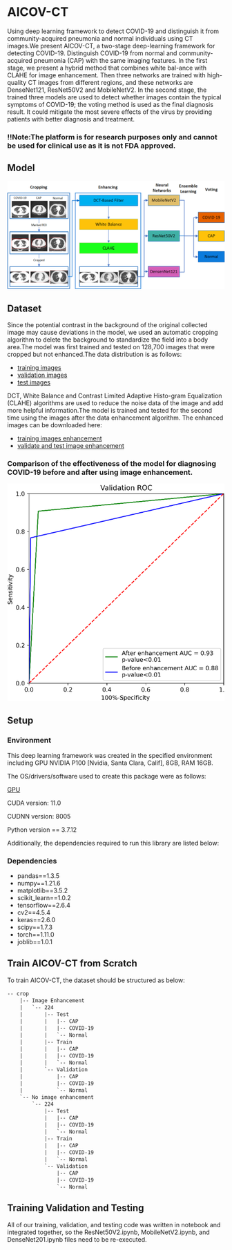 # AICOV-CT

Using deep learning framework to detect COVID-19 and distinguish it from community-acquired pneumonia and normal individuals using CT images.We present AICOV-CT, a two-stage deep-learning framework for detecting COVID-19. Distinguish COVID-19 from normal and community-acquired pneumonia (CAP) with the same imaging features. In the first stage, we present a hybrid method that combines white bal-ance with CLAHE for image enhancement. Then three networks are trained with high-quality CT images from different regions, and these networks are DenseNet121, ResNet50V2 and MobileNetV2. In the second stage, the trained three models are used to detect whether images contain the typical symptoms of COVID-19; the voting method is used as the final diagnosis result. It could mitigate the most severe effects of the virus by providing patients with better diagnosis and treatment.
### !!Note:The platform is for research purposes only and cannot be used for clinical use as it is not FDA approved.
## Model

![image](https://github.com/ren682/AICOV-CT/blob/main/img/Model.png)
## Dataset

Since the potential contrast in the background of the original collected image may cause deviations in the model, we used an automatic cropping algorithm to delete the background to standardize the field into a body area.The model was first trained and tested on 128,700 images that were cropped but not enhanced.The data distribution is as follows:
* [training images](https://www.kaggle.com/datasets/ironman3537/train-no-enhanced)
* [validation images](https://www.kaggle.com/datasets/ironman3537/val-no-enhanced)
* [test images](https://www.kaggle.com/datasets/ironman3537/test-no-enhanced)

DCT, White Balance and Contrast Limited Adaptive Histo-gram Equalization (CLAHE) algorithms are used to reduce the noise data of the image and add more helpful information.The model is trained and tested for the second time using the images after the data enhancement algorithm. The enhanced images can be downloaded here:
* [training images enhancement](https://www.kaggle.com/datasets/ironman3537/train-images-enhanced)
* [validate and test image enhancement](https://www.kaggle.com/datasets/ironman3537/val-test-images)

### Comparison of the effectiveness of the model for diagnosing COVID-19 before and after using image enhancement.

   ![image](https://github.com/ren682/AICOV-CT/blob/main/img/Comparison%20of%20COVID-19%20diagnosis%20using%20data%20enhancement%20algorithms.png)

## Setup

### Environment

This deep learning framework was created in the specified environment including GPU NVIDIA P100 [Nvidia, Santa Clara, Calif], 8GB, RAM 16GB.

The OS/drivers/software used to create this package were as follows:

[GPU](https://www.kaggle.com/)

CUDA version: 11.0

CUDNN version: 8005

Python version == 3.7.12

Additionally, the dependencies required to run this library are listed below:

### Dependencies

* pandas==1.3.5
* numpy==1.21.6
* matplotlib==3.5.2
* scikit_learn==1.0.2
* tensorflow==2.6.4
* cv2==4.5.4
* keras==2.6.0
* scipy==1.7.3
* torch==1.11.0
* joblib==1.0.1
## Train AICOV-CT from Scratch
To train AICOV-CT, the dataset should be structured as below:
```
-- crop
    |-- Image Enhancement
    |   `-- 224
    |       |-- Test
    |       |   |-- CAP
    |       |   |-- COVID-19
    |       |   `-- Normal
    |       |-- Train
    |       |   |-- CAP
    |       |   |-- COVID-19
    |       |   `-- Normal
    |       `-- Validation
    |           |-- CAP
    |           |-- COVID-19
    |           `-- Normal
    `-- No image enhancement
        `-- 224
            |-- Test
            |   |-- CAP
            |   |-- COVID-19
            |   `-- Normal
            |-- Train
            |   |-- CAP
            |   |-- COVID-19
            |   `-- Normal
            `-- Validation
                |-- CAP
                |-- COVID-19
                `-- Normal

```
## Training Validation and Testing
All of our training, validation, and testing code was written in notebook and integrated together, so the ResNet50V2.ipynb, MobileNetV2.ipynb, and DenseNet201.ipynb files need to be re-executed.
